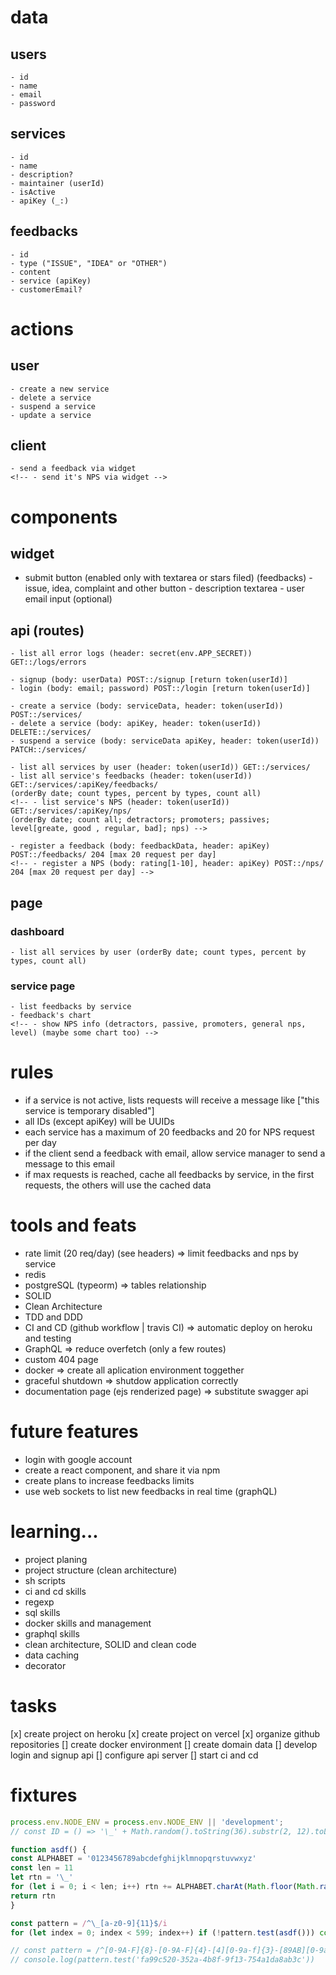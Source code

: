 # data

## users

    - id
    - name
    - email
    - password

## services

    - id
    - name
    - description?
    - maintainer (userId)
    - isActive
    - apiKey (_:)

<!-- - allowedURLs  https://dev.mysql.com/doc/refman/5.7/en/json.html -->

## feedbacks

    - id
    - type ("ISSUE", "IDEA" or "OTHER")
    - content
    - service (apiKey)
    - customerEmail?

<!-- ## NPS

    - id
    - service (apiKey)
    - rating [1 - 10]
     -->

# actions

## user

    - create a new service
    - delete a service
    - suspend a service
    - update a service

## client

    - send a feedback via widget
    <!-- - send it's NPS via widget -->

# components

## widget

<!-- - two tabs (NPS and feedbacks) -->

- submit button (enabled only with textarea or stars filed)
  <!-- (nps) - 10 stars to fill -->
  (feedbacks) - issue, idea, complaint and other button - description textarea - user email input (optional)

## api (routes)

    - list all error logs (header: secret(env.APP_SECRET)) GET::/logs/errors

    - signup (body: userData) POST::/signup [return token(userId)]
    - login (body: email; password) POST::/login [return token(userId)]

    - create a service (body: serviceData, header: token(userId)) POST::/services/
    - delete a service (body: apiKey, header: token(userId)) DELETE::/services/
    - suspend a service (body: serviceData apiKey, header: token(userId)) PATCH::/services/

    - list all services by user (header: token(userId)) GET::/services/
    - list all service's feedbacks (header: token(userId)) GET::/services/:apiKey/feedbacks/
    (orderBy date; count types, percent by types, count all)
    <!-- - list service's NPS (header: token(userId)) GET::/services/:apiKey/nps/
    (orderBy date; count all; detractors; promoters; passives; level[greate, good , regular, bad]; nps) -->

    - register a feedback (body: feedbackData, header: apiKey) POST::/feedbacks/ 204 [max 20 request per day]
    <!-- - register a NPS (body: rating[1-10], header: apiKey) POST::/nps/ 204 [max 20 request per day] -->

<!-- - list all feedbacks by adm (userId) (orderBy date; count types) -->

## page

### dashboard

    - list all services by user (orderBy date; count types, percent by types, count all)

<!-- - average of NPS feebacks -->

### service page

    - list feedbacks by service
    - feedback's chart
    <!-- - show NPS info (detractors, passive, promoters, general nps, level) (maybe some chart too) -->

# rules

- if a service is not active, lists requests will receive a message like ["this service is temporary disabled"]
- all IDs (except apiKey) will be UUIDs
- each service has a maximum of 20 feedbacks and 20 for NPS request per day
- if the client send a feedback with email, allow service manager to send a message to this email
- if max requests is reached, cache all feedbacks by service, in the first requests, the others will use the cached data

# tools and feats

- rate limit (20 req/day) (see headers) => limit feedbacks and nps by service
- redis
- postgreSQL (typeorm) => tables relationship
- SOLID
- Clean Architecture
- TDD and DDD
- CI and CD (github workflow | travis CI) => automatic deploy on heroku and testing
- GraphQL => reduce overfetch (only a few routes)
- custom 404 page
- docker => create all aplication environment toggether
- graceful shutdown => shutdow application correctly
- documentation page (ejs renderized page) => substitute swagger api

# future features

- login with google account
- create a react component, and share it via npm
- create plans to increase feedbacks limits
- use web sockets to list new feedbacks in real time (graphQL)

# learning...

- project planing
- project structure (clean architecture)
- sh scripts
- ci and cd skills
- regexp
- sql skills
- docker skills and management
- graphql skills
- clean architecture, SOLID and clean code
- data caching
- decorator

# tasks

[x] create project on heroku
[x] create project on vercel
[x] organize github repositories
[] create docker environment
[] create domain data
[] develop login and signup api
[] configure api server
[] start ci and cd

# fixtures

```js
process.env.NODE_ENV = process.env.NODE_ENV || 'development';
// const ID = () => '\_' + Math.random().toString(36).substr(2, 12).toLowerCase()

function asdf() {
const ALPHABET = '0123456789abcdefghijklmnopqrstuvwxyz'
const len = 11
let rtn = '\_'
for (let i = 0; i < len; i++) rtn += ALPHABET.charAt(Math.floor(Math.random() \* ALPHABET.length))
return rtn
}

const pattern = /^\_[a-z0-9]{11}$/i
for (let index = 0; index < 599; index++) if (!pattern.test(asdf())) console.log('failed')

// const pattern = /^[0-9A-F]{8}-[0-9A-F]{4}-[4][0-9a-f]{3}-[89AB][0-9a-f]{3}-[0-9A-F]{12}$/i
// console.log(pattern.test('fa99c520-352a-4b8f-9f13-754a1da8ab3c'))
```
